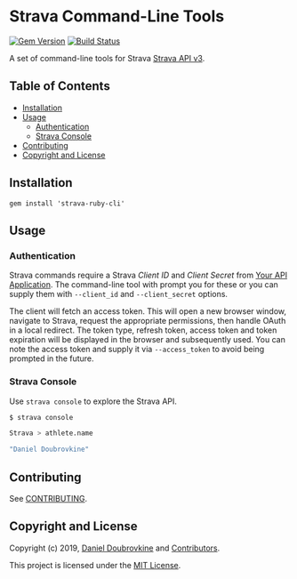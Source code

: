 Strava Command-Line Tools
=========================

[![Gem Version](https://badge.fury.io/rb/strava-ruby-cli.svg)](https://badge.fury.io/rb/strava-ruby-cli)
[![Build Status](https://travis-ci.org/dblock/strava-ruby-cli.svg?branch=master)](https://travis-ci.org/dblock/strava-ruby-cli)

A set of command-line tools for Strava [Strava API v3](https://developers.strava.com).

## Table of Contents

- [Installation](#installation)
- [Usage](#usage)
  - [Authentication](#authentication)
  - [Strava Console](#strava-console)
- [Contributing](#contributing)
- [Copyright and License](#copyright-and-license)

## Installation

```
gem install 'strava-ruby-cli'
```

## Usage

### Authentication

Strava commands require a Strava _Client ID_ and _Client Secret_ from [Your API Application](https://www.strava.com/settings/api). The command-line tool with prompt you for these or you can supply them with `--client_id` and `--client_secret` options.

The client will fetch an access token. This will open a new browser window, navigate to Strava, request the appropriate permissions, then handle OAuth in a local redirect. The token type, refresh token, access token and token expiration will be displayed in the browser and subsequently used. You can note the access token and supply it via `--access_token` to avoid being prompted in the future.

### Strava Console

Use `strava console` to explore the Strava API.

```bash
$ strava console

Strava > athlete.name

"Daniel Doubrovkine"
```

## Contributing

See [CONTRIBUTING](CONTRIBUTING.md).

## Copyright and License

Copyright (c) 2019, [Daniel Doubrovkine](https://twitter.com/dblockdotorg) and [Contributors](CHANGELOG.md).

This project is licensed under the [MIT License](LICENSE.md).
